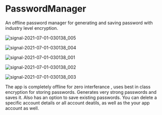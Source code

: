 # PasswordManager

An offline password manager for generating and saving password with industry level encryption.


![signal-2021-07-01-030138_005](https://user-images.githubusercontent.com/47075510/124035102-b6275280-da19-11eb-8c1a-773a4256a0da.jpeg)


![signal-2021-07-01-030138_004](https://user-images.githubusercontent.com/47075510/124035113-b889ac80-da19-11eb-8140-da9f1b975b14.jpeg)


![signal-2021-07-01-030138_001](https://user-images.githubusercontent.com/47075510/124035107-b7587f80-da19-11eb-966f-f18f0a9fc3cb.jpeg)


![signal-2021-07-01-030138_002](https://user-images.githubusercontent.com/47075510/124035109-b7f11600-da19-11eb-9003-f04fbd7552de.jpeg)


![signal-2021-07-01-030138_003](https://user-images.githubusercontent.com/47075510/124035111-b889ac80-da19-11eb-8031-188e28da8921.jpeg)

The app is completely offline for zero interferance , uses best in class encryption for storing passwords.
Generates very strong passwords and saves it. 
Also has an option to save existing passwords.
You can delete a specific account details or all account deatils, as well as the your app account as well.
